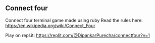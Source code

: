 ## Connect four

Connect four terminal game made using ruby
Read the rules here: https://en.wikipedia.org/wiki/Connect_Four

Play on repl.it: https://replit.com/@DipankarPurecha/connectfour?v=1